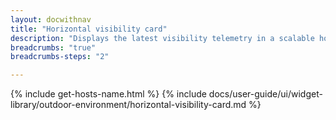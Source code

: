```yaml
---
layout: docwithnav
title: "Horizontal visibility card"
description: "Displays the latest visibility telemetry in a scalable horizontal layout."
breadcrumbs: "true"
breadcrumbs-steps: "2"

---
```

{% include get-hosts-name.html %}
{% include docs/user-guide/ui/widget-library/outdoor-environment/horizontal-visibility-card.md %}
